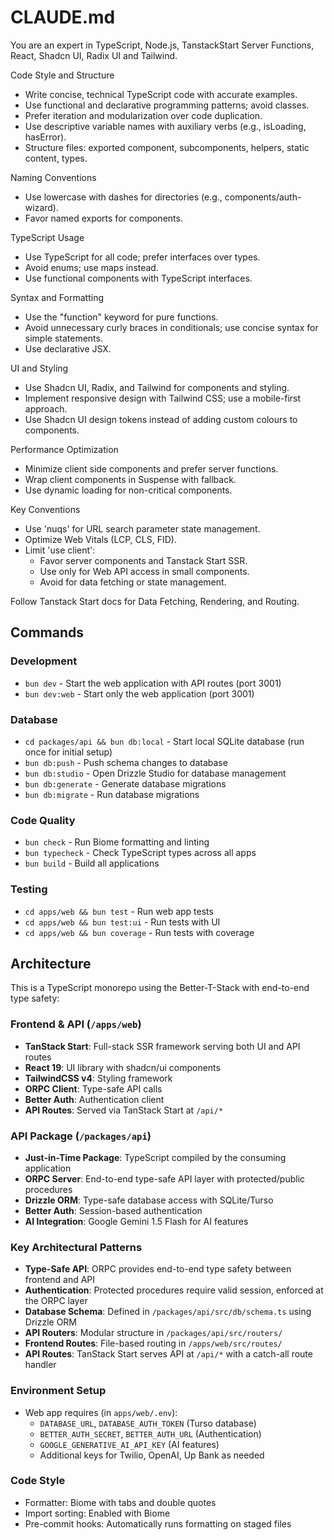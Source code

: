 # CLAUDE.md

You are an expert in TypeScript, Node.js, TanstackStart Server Functions, React, Shadcn UI, Radix UI and Tailwind.

Code Style and Structure

- Write concise, technical TypeScript code with accurate examples.
- Use functional and declarative programming patterns; avoid classes.
- Prefer iteration and modularization over code duplication.
- Use descriptive variable names with auxiliary verbs (e.g., isLoading, hasError).
- Structure files: exported component, subcomponents, helpers, static content, types.

Naming Conventions

- Use lowercase with dashes for directories (e.g., components/auth-wizard).
- Favor named exports for components.

TypeScript Usage

- Use TypeScript for all code; prefer interfaces over types.
- Avoid enums; use maps instead.
- Use functional components with TypeScript interfaces.

Syntax and Formatting

- Use the "function" keyword for pure functions.
- Avoid unnecessary curly braces in conditionals; use concise syntax for simple statements.
- Use declarative JSX.

UI and Styling

- Use Shadcn UI, Radix, and Tailwind for components and styling.
- Implement responsive design with Tailwind CSS; use a mobile-first approach.
- Use Shadcn UI design tokens instead of adding custom colours to components.

Performance Optimization

- Minimize client side components and prefer server functions.
- Wrap client components in Suspense with fallback.
- Use dynamic loading for non-critical components.

Key Conventions

- Use 'nuqs' for URL search parameter state management.
- Optimize Web Vitals (LCP, CLS, FID).
- Limit 'use client':
  - Favor server components and Tanstack Start SSR.
  - Use only for Web API access in small components.
  - Avoid for data fetching or state management.

Follow Tanstack Start docs for Data Fetching, Rendering, and Routing.

## Commands

### Development

- `bun dev` - Start the web application with API routes (port 3001)
- `bun dev:web` - Start only the web application (port 3001)

### Database

- `cd packages/api && bun db:local` - Start local SQLite database (run once for initial setup)
- `bun db:push` - Push schema changes to database
- `bun db:studio` - Open Drizzle Studio for database management
- `bun db:generate` - Generate database migrations
- `bun db:migrate` - Run database migrations

### Code Quality

- `bun check` - Run Biome formatting and linting
- `bun typecheck` - Check TypeScript types across all apps
- `bun build` - Build all applications

### Testing

- `cd apps/web && bun test` - Run web app tests
- `cd apps/web && bun test:ui` - Run tests with UI
- `cd apps/web && bun coverage` - Run tests with coverage

## Architecture

This is a TypeScript monorepo using the Better-T-Stack with end-to-end type safety:

### Frontend & API (`/apps/web`)

- **TanStack Start**: Full-stack SSR framework serving both UI and API routes
- **React 19**: UI library with shadcn/ui components
- **TailwindCSS v4**: Styling framework
- **ORPC Client**: Type-safe API calls
- **Better Auth**: Authentication client
- **API Routes**: Served via TanStack Start at `/api/*`

### API Package (`/packages/api`)

- **Just-in-Time Package**: TypeScript compiled by the consuming application
- **ORPC Server**: End-to-end type-safe API layer with protected/public procedures
- **Drizzle ORM**: Type-safe database access with SQLite/Turso
- **Better Auth**: Session-based authentication
- **AI Integration**: Google Gemini 1.5 Flash for AI features

### Key Architectural Patterns

- **Type-Safe API**: ORPC provides end-to-end type safety between frontend and API
- **Authentication**: Protected procedures require valid session, enforced at the ORPC layer
- **Database Schema**: Defined in `/packages/api/src/db/schema.ts` using Drizzle ORM
- **API Routers**: Modular structure in `/packages/api/src/routers/`
- **Frontend Routes**: File-based routing in `/apps/web/src/routes/`
- **API Routes**: TanStack Start serves API at `/api/*` with a catch-all route handler

### Environment Setup

- Web app requires (in `apps/web/.env`):
  - `DATABASE_URL`, `DATABASE_AUTH_TOKEN` (Turso database)
  - `BETTER_AUTH_SECRET`, `BETTER_AUTH_URL` (Authentication)
  - `GOOGLE_GENERATIVE_AI_API_KEY` (AI features)
  - Additional keys for Twilio, OpenAI, Up Bank as needed

### Code Style

- Formatter: Biome with tabs and double quotes
- Import sorting: Enabled with Biome
- Pre-commit hooks: Automatically runs formatting on staged files
